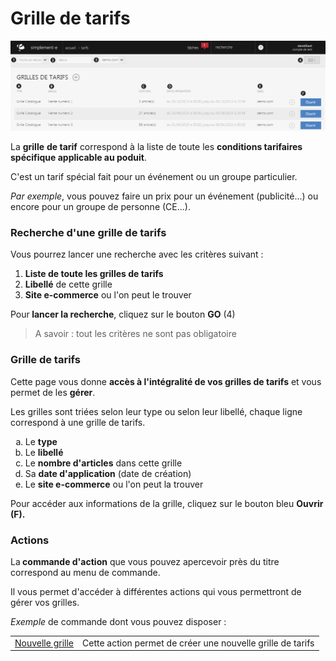 # Grille de tarifs


![index-screenshotfionajoupilancom201508101358221](images/index-screenshotfionajoupilancom201508101358221.png)


<p>La <strong>grille</strong> <strong>de tarif</strong> correspond &agrave; la liste de toute les <strong>conditions tarifaires sp&eacute;cifique applicable au poduit</strong>.</p>
<p>C'est un tarif sp&eacute;cial fait pour un &eacute;v&eacute;nement ou un groupe particulier.</p>
<p><em>Par exemple</em>, vous pouvez faire un prix pour un &eacute;v&eacute;nement (publicit&eacute;...) ou encore pour un groupe de personne (CE...).</p>


<h3>Recherche d'une grille de tarifs</h3>
<p>Vous pourrez lancer une recherche avec les crit&egrave;res suivant :</p>
<ol>
<li><strong>Liste de toute les grilles&nbsp;de tarifs</strong></li>
<li><strong>Libell&eacute;</strong> de cette grille</li>
<li><strong>Site e-commerce</strong> ou l'on peut le trouver</li>
</ol>
<p>Pour<strong> lancer la recherche</strong>, cliquez sur le bouton <strong>GO</strong> (4)</p>
<blockquote>
<p>A savoir : tout les crit&egrave;res ne sont pas obligatoire</p>
</blockquote>
<h3>Grille de tarifs</h3>
<p>Cette page vous donne <strong>acc&egrave;s &agrave; l'int&eacute;gralit&eacute; de vos grilles de tarifs</strong> et vous permet de les <strong>g&eacute;rer</strong>.</p>
<p>Les grilles sont tri&eacute;es selon leur type ou selon leur libell&eacute;, chaque ligne correspond &agrave; une grille de tarifs.</p>
<ol type="a">
<li>Le <strong>type &nbsp;&nbsp; &nbsp;&nbsp;</strong></li>
<li>Le <strong>libell&eacute;&nbsp; &nbsp; &nbsp;</strong></li>
<li>Le <strong>nombre d'articles</strong> dans cette grille&nbsp;&nbsp;&nbsp;&nbsp;&nbsp;</li>
<li>Sa <strong>date d'application</strong> (date de cr&eacute;ation)&nbsp;&nbsp;&nbsp;&nbsp;&nbsp;</li>
<li>Le <strong>site e-commerce</strong> ou&nbsp;l'on peut la trouver&nbsp;&nbsp;&nbsp;&nbsp;&nbsp;&nbsp;&nbsp;</li>
</ol>
<p>Pour acc&eacute;der aux informations de la grille, cliquez sur le bouton bleu <strong>Ouvrir (F).</strong></p>
<h3>Actions</h3>
<p>La<strong>&nbsp;commande d'action</strong>&nbsp;que vous pouvez apercevoir pr&egrave;s du titre correspond au menu de commande.</p>
<p>Il vous permet d'acc&eacute;der &agrave; diff&eacute;rentes actions qui vous permettront de g&eacute;rer vos grilles.</p>
<p><em>Exemple</em> de commande dont vous pouvez disposer :</p>
<table>
<tbody>
<tr>
<td><a href="/fr-fr/office/gestion-commerciale/catalogue/grilledetarifs/EditGrille.md">Nouvelle grille</a></td>
<td>Cette action permet de cr&eacute;er une nouvelle grille de tarifs</td>
</tr>
</tbody>
</table>

